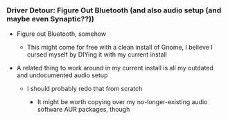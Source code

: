 <!-- markdownlint-disable MD041 -->
### Driver Detour: Figure Out Bluetooth (and also audio setup (and maybe even Synaptic??))

- Figure out Bluetooth, somehow

  - This might come for free with a clean install of Gnome, I believe I cursed myself by DIYing it with my current install

- A related thing to work around in my current install is all my outdated and undocumented audio setup

  - I should probably redo that from scratch

    - It might be worth copying over my no-longer-existing audio software AUR packages, though
